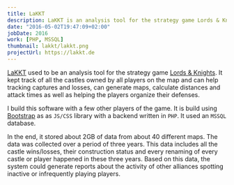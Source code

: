 ```yaml
---
title: LaKKT
description: LaKKT is an analysis tool for the strategy game Lords & Knights
date: "2016-05-02T19:47:09+02:00"
jobDate: 2016
work: [PHP, MSSQL]
thumbnail: lakkt/lakkt.png
projectUrl: https://lakkt.de
---
```


[LaKKT](https://lakkt.de/) used to be an analysis tool for the strategy game [Lords & Knights](https://lordsandknights.com/). It kept track of all the castles owned by all players
on the map and can help tracking captures and losses, can generate maps, calculate distances and attack times as well as helping the players organize their defenses.

I build this software with a few other players of the game. It is build using [Bootstrap](https://getbootstrap.com/) as as `JS/CSS` library with a backend written in `PHP`. It used an `MSSQL` database.

In the end, it stored about 2GB of data from about 40 different maps. The data was collected over a period of three years. This data includes all the castle wins/losses, their construction status and every renaming of every castle or player happened in these three years. Based on this data, the system could generate reports about the activity of other alliances spotting inactive or infrequently playing players.
